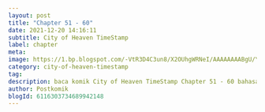 ```yaml
---
layout: post 
title: "Chapter 51 - 60"
date: 2021-12-20 14:16:11
subtitle: City of Heaven TimeStamp
label: chapter
meta: 
image: https://1.bp.blogspot.com/-VtR3D4C3un8/X2OUhgWRNeI/AAAAAAAABgU/YqUYBwfKbaESeyW6aVFWEjlZX8EbAzo0QCLcBGAsYHQ/s72-c/timedstamp2fds.webp
category: city-of-heaven-timestamp
tag: 
description: baca komik City of Heaven TimeStamp Chapter 51 - 60 bahasa indonesia 
author: Postkomik
blogId: 6116303734689942148
---
```

